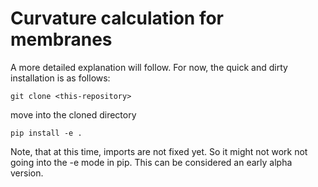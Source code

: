 # Curvature calculation for membranes

A more detailed explanation will follow. For now, the quick and dirty installation is as follows:

```
git clone <this-repository>
```
move into the cloned directory
```
pip install -e .
```

Note, that at this time, imports are not fixed yet. So it might not work not going into the -e mode in pip. This can be considered an early alpha version.
